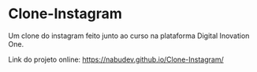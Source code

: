 # Clone-Instagram
 Um clone do instagram feito junto ao curso na plataforma Digital Inovation One.
 
 
 
 
 Link do projeto online: https://nabudev.github.io/Clone-Instagram/
